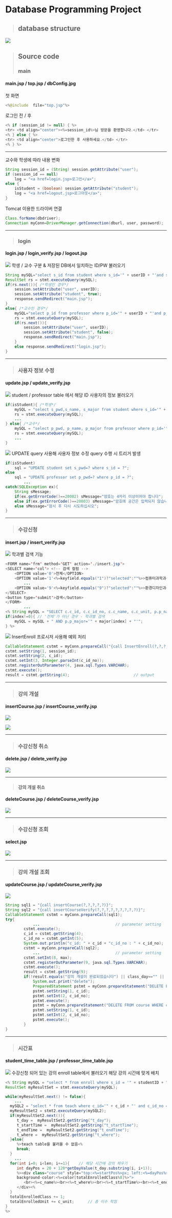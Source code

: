 # Database Programming Project
> ## database structure
![](https://user-images.githubusercontent.com/35582991/60696408-92130280-9f20-11e9-837c-1403397c5426.png)
> ## Source code
> ### main
#### main.jsp / top.jsp / dbConfig.jpg
첫 화면
```java
<%@include  file="top.jsp"%>
```
로그인 전 / 후
```java
<% if (session_id != null) { %>
<tr> <td align="center"><%=session_id%>님 방문을 환영합니다.</td> </tr>
<% } else { %>
<tr> <td align="center">로그인한 후 사용하세요.</td> </tr>
<% } %>
```
---
교수와 학생에 따라 내용 변화
```java
String session_id = (String) session.getAttribute("user");
if (session_id == null)
	log = "<a href=login.jsp>로그인</a>";
else {
	isStudent = (boolean) session.getAttribute("student");
	log = "<a href=logout.jsp>로그아웃</a>";
}
```
Tomcat 이용한 드라이버 연결
```java
Class.forName(dbdriver);
Connection myConn=DriverManager.getConnection(dburl, user, password);
```
---
>  ### login
#### login.jsp / login_verify.jsp / logout.jsp
![](https://user-images.githubusercontent.com/35582991/60696413-9c350100-9f20-11e9-91fb-6f16282eb8cc.png)
학생 / 교수 구분 & 저장된 DB에서 일치하는 ID/PW 불러오기
```java
String mySQL="select s_id from student where s_id='" + userID + "'and s_pwd='" + userPassword + "'";
ResultSet rs = stmt.executeQuery(mySQL);
if(rs.next()){ /*학생인 경우*/
	session.setAttribute("user", userID);
	session.setAttribute("student", true);
	response.sendRedirect("main.jsp");
}
else{ /*교수인 경우*/
	mySQL="select p_id from professor where p_id='" + userID + "'and p_pwd='" + userPassword + "'";
	rs = stmt.executeQuery(mySQL);
	if(rs.next()){
		session.setAttribute("user", userID);
		session.setAttribute("student", false);
		response.sendRedirect("main.jsp");
	}
	else response.sendRedirect("login.jsp");
}
```
---
> ### 사용자 정보 수정
#### update.jsp / update_verify.jsp
![](https://user-images.githubusercontent.com/35582991/60696422-af47d100-9f20-11e9-8674-3b0fd4a07e83.png)
student / professor table 에서 해당 ID 사용자의 정보 불러오기
```java
if(isStudent){ /*학생*/
	mySQL = "select s_pwd,s_name, s_major from student where s_id='" + session_id + "'";
	rs = stmt.executeQuery(mySQL);
	...
} else{ /*교수*/
	mySQL = "select p_pwd, p_name, p_major from professor where p_id='" + session_id + "'";
	rs = stmt.executeQuery(mySQL);
	...
}
```
![](https://user-images.githubusercontent.com/35582991/60696430-ba026600-9f20-11e9-8706-6b7152748025.png)
UPDATE query 사용해 사용자 정보 수정
query 수행 시 트리거 발생
```java
if(isStudent)
	sql = "UPDATE student set s_pwd=? where s_id = ?";
else
	sql = "UPDATE professor set p_pwd=? where p_id = ?";
		...
catch(SQLException ex){
	String sMessage;
	if(ex.getErrorCode()==20002) sMessage="암호는 4자리 이상이어야 합니다";
	else if(ex.getErrorCode()==20003) sMessage="암호에 공간은 입력되지 않습니다";
	else sMessage="잠시 후 다시 시도하십시오";
}
```
---
> ### 수강신청
#### insert.jsp / insert_verify.jsp
![](https://user-images.githubusercontent.com/35582991/60696440-c8508200-9f20-11e9-819e-f597e61fe6be.png)
학과별 검색 기능
```java
<FORM name='frm' method='GET' action='./insert.jsp'>
<SELECT name='col'> <!-- 검색 컬럼 -->
	<OPTION value='0'>전체</OPTION>
	<OPTION value='1'<%=keyfield.equals("1")?"selected":""%>>컴퓨터과학과</OPTION>
		...
	<OPTION value='9'<%=keyfield.equals("9")?"selected":""%>>환경디자인과</OPTION>
</SELECT>
<button type='submit'>검색</button>
</FORM>
		...
<% String mySQL = "SELECT c.c_id, c.c_id_no, c.c_name, c.c_unit, p.p_name, t.t_day, t.t_startTime, t.t_endTime, t.t_where FROM course c, teach t, professor p WHERE c.c_id = t.c_id AND c.c_id_no = t.c_id_no AND c.c_id=t.c_id AND p.p_id = t.p_id AND (c.c_id, c.c_id_no) NOT IN (SELECT c_id, c_id_no FROM enroll WHERE s_id = '" + session_id + "')";
if(index!=0){ // '전체'가 아닌 경우 - 학과별 검색
	mySQL = mySQL + " AND p.p_major='" + major[index] + "'";
} %>
 ```
![](https://user-images.githubusercontent.com/35582991/60696450-d1d9ea00-9f20-11e9-9091-7f28640eb8b8.png)
InsertEnroll 프로시저 사용해 예외 처리
```java
CallableStatement cstmt = myConn.prepareCall("{call InsertEnroll(?,?,?,?)}");	// 프로시저 사용
cstmt.setString(1, session_id);
cstmt.setString(2, c_id);
cstmt.setInt(3, Integer.parseInt(c_id_no));
cstmt.registerOutParameter(4, java.sql.Types.VARCHAR);
cstmt.execute();
result = cstmt.getString(4);							// output
```
---
> ### 강의 개설
#### insertCourse.jsp / insertCourse_verify.jsp
![](https://user-images.githubusercontent.com/35582991/60696475-ec13c800-9f20-11e9-811d-3ec836b423d6.png)

![](https://user-images.githubusercontent.com/35582991/60696480-f6ce5d00-9f20-11e9-9aa0-e12bf466469f.png)

---
> ### 수강신청 취소
#### delete.jsp / delete_verify.jsp
![](https://user-images.githubusercontent.com/35582991/60696488-02218880-9f21-11e9-826e-21a26401b834.png)

---
> #### 강의 개설 취소
#### deleteCourse.jsp / deleteCourse_verify.jsp
![](https://user-images.githubusercontent.com/35582991/60696502-0b125a00-9f21-11e9-8140-af0a90e7ab38.png)

---
> ### 수강신청 조회
#### select.jsp
![](https://user-images.githubusercontent.com/35582991/60696524-15345880-9f21-11e9-987e-07c2ffb15527.png)

---
> ### 강의 개설 조회
#### updateCourse.jsp / updateCourse_verify.jsp
![](https://user-images.githubusercontent.com/35582991/60696541-1d8c9380-9f21-11e9-9fb6-821b9ff7bfa9.png)

```java
String sql1 = "{call insertCourse(?,?,?,?,?)}";
String sql2 = "{call insertCourseVerify(?,?,?,?,?,?,?,?,?)}";
CallableStatement cstmt = myConn.prepareCall(sql1);
try{
			... 								// parameter setting
		cstmt.execute();
		c_id = cstmt.getString(4); 
		c_id_no = cstmt.getInt(5); 
		System.out.println("c_id: " + c_id + "c_id_no : " + c_id_no);
		cstmt = myConn.prepareCall(sql2);
			...									// parameter setting
		cstmt.setInt(8, max);
		cstmt.registerOutParameter(9, java.sql.Types.VARCHAR);
		cstmt.execute();
		result = cstmt.getString(9); 
		if(!result.equals("강의 개설이 완료되었습니다") || class_day=="" || start=="" || end=="" || where=="" || max==0){		// error 처리
			System.out.print("delete");
			PreparedStatement pstmt = myConn.prepareStatement("DELETE FROM teach WHERE c_id=? AND c_id_no=?");
			pstmt.setString(1, c_id);
			pstmt.setInt(2, c_id_no);
			pstmt.execute();
			pstmt = myConn.prepareStatement("DELETE FROM course WHERE c_id=? AND c_id_no=?");			// 강의 삭제
			pstmt.setString(1, c_id);
			pstmt.setInt(2, c_id_no);
			pstmt.execute();
		}
}
```
---
> ### 시간표
#### student_time_table.jsp / professor_time_table.jsp
![](https://user-images.githubusercontent.com/35582991/60696546-25e4ce80-9f21-11e9-96b5-5ec8836a4c18.png)
수강신청 되어 있는 강의 enroll table에서 불러오기
해당 강의 시간에 맞게 배치
```java
<% String mySQL = "select * from enroll where s_id = '" + studentID + "' and e_year = " + year + " and e_semester = " + semester;
ResultSet myResultSet = stmt.executeQuery(mySQL);

while(myResultSet.next() != false){
  	...  
  mySQL2 = "select * from teach where c_id='" + c_id + "' and c_id_no = '" + c_id_no + "' and t_year = " + year + " and t_semester = " + semester;
  myResultSet2 = stmt2.executeQuery(mySQL2);
  if(myResultSet2.next()){
     t_day =  myResultSet2.getString("t_day");
     t_startTime =  myResultSet2.getString("t_startTime");
     t_endTime =  myResultSet2.getString("t_endTime");
     t_where =  myResultSet2.getString("t_where");
  }else{
     %>teach table을 불러올 수 없음<%
     break;
  }
	...
  for(int i=0; i<len; i+=1){	// 해당 시간에 강의 채우기
     int dayPos = 20 + 120*getDayValue(t_day.substring(i, i+1));
     %><div class="course" style="top:<%=startPos%>px; left:<%=dayPos%>px; height:<%=height%>px; 
     background-color:<%=color[totalEnrolledClass%8]%>">
        <br><%=c_name%><br><%=t_where%><br><%=t_startTime%><br><%=t_endTime%>
     </div><%
  }
  totalEnrolledClass += 1;
  totalEnrolledUnit += c_unit;		// 총 이수 학점
}
%> 
```